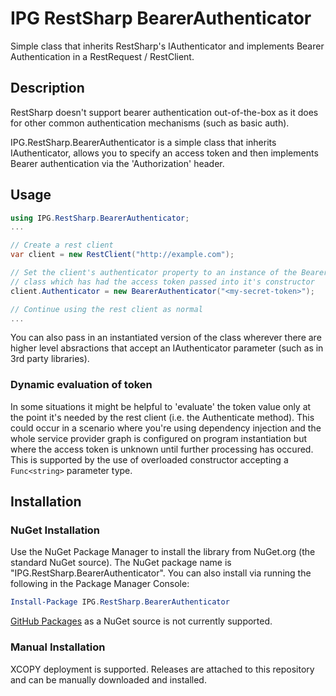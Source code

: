 # IPG RestSharp BearerAuthenticator
Simple class that inherits RestSharp's IAuthenticator and implements Bearer Authentication in a RestRequest / RestClient.

## Description
RestSharp doesn't support bearer authentication out-of-the-box as it does for other common authentication mechanisms (such as basic auth).

IPG.RestSharp.BearerAuthenticator is a simple class that inherits IAuthenticator, allows you to specify an access token and then implements Bearer authentication via the 'Authorization' header.

## Usage
```csharp
using IPG.RestSharp.BearerAuthenticator;
...

// Create a rest client
var client = new RestClient("http://example.com");

// Set the client's authenticator property to an instance of the BearerAuthenticator
// class which has had the access token passed into it's constructor
client.Authenticator = new BearerAuthenticator("<my-secret-token>");

// Continue using the rest client as normal
...
```

You can also pass in an instantiated version of the class wherever there are higher level absractions that accept an IAuthenticator parameter (such as in 3rd party libraries).

### Dynamic evaluation of token
In some situations it might be helpful to 'evaluate' the token value only at the point it's needed by the rest client (i.e. the Authenticate method). This could occur in a scenario where you're using dependency injection and the whole service provider graph is configured on program instantiation but where the access token is unknown until further processing has occured. This is supported by the use of overloaded constructor accepting a `Func<string>` parameter type.

## Installation

### NuGet Installation
Use the NuGet Package Manager to install the library from NuGet.org (the standard NuGet source). The NuGet package name is "IPG.RestSharp.BearerAuthenticator". You can also install via running the following in the Package Manager Console:
```powershell
Install-Package IPG.RestSharp.BearerAuthenticator
```
[GitHub Packages](https://github.com/features/packages) as a NuGet source is not currently supported.

### Manual Installation
XCOPY deployment is supported. Releases are attached to this repository and can be manually downloaded and installed.
